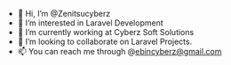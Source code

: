 - 👋 Hi, I’m @Zenitsucyberz
- 👀 I’m interested in Laravel Development
- 🌱 I’m currently working at Cyberz Soft Solutions
- 💞️ I’m looking to collaborate on Laravel Projects.
- 📫 You can reach me through @ebincyberz@gmail.com

<!---
Zenitsucyberz/Zenitsucyberz is a ✨ special ✨ repository because its `README.md` (this file) appears on your GitHub profile.
You can click the Preview link to take a look at your changes.
--->
